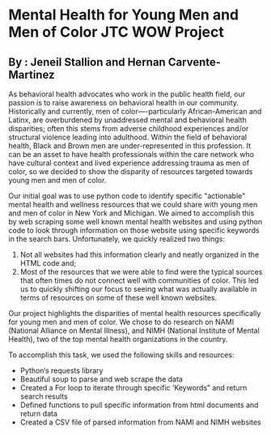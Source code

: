 # Mental Health for Young Men and Men of Color JTC WOW Project
## By : Jeneil Stallion and Hernan Carvente-Martinez

As behavioral health advocates who work in the public health field, our passion is to raise awareness on behavioral health in our community. Historically and currently, men of color—-particularly African-American and Latinx, are overburdened by unaddressed mental and behavioral health disparities; often this stems from adverse childhood experiences and/or structural violence leading into adulthood. Within the field of behavioral health, Black and Brown men are under-represented in this profession. It can be an asset to have health professionals within the care network who have cultural context and lived experience addressing trauma as men of color, so we decided to show the disparity of resources targeted towards young men and men of color.

Our initial goal was to use python code to identify specific "actionable" mental health and wellness resources that we could share with young men and men of color in New York and Michigan. We aimed to accomplish this by web scraping some well known mental health websites and using python code to look through information on those website using specific keywords in the search bars. Unfortunately, we quickly realized two things: 
1. Not all websites had this information clearly and neatly organized in the HTML code and; 
2. Most of the resources that we were able to find were the typical sources that often times do not connect well with communities of color. This led us to quickly shifting our focus to seeing what was actually available in terms of resources on some of these well known websites.

Our project highlights the disparities of mental health resources specifically for young men and men of color. We chose to do research on NAMI (National Alliance on Mental Illness), and NIMH (National Institute of Mental Health), two of the top mental health organizations in the country. 

To accomplish this task, we used the following skills and resources:

* Python’s requests library
* Beautiful soup to parse and web scrape the data
* Created a For loop to iterate through specific ‘Keywords” and return search results
* Defined functions to pull specific information from html documents and return data
* Created a CSV file of parsed information from NAMI and NIMH websites
